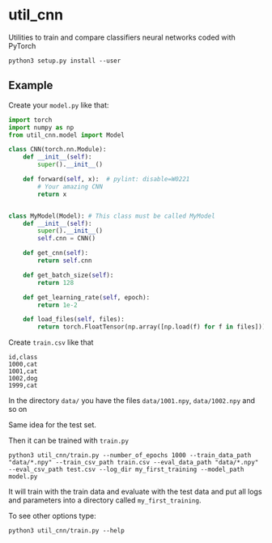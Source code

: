 # util_cnn

Utilities to train and compare classifiers neural networks coded with PyTorch

    python3 setup.py install --user

## Example

Create your `model.py` like that:
```python
import torch
import numpy as np
from util_cnn.model import Model

class CNN(torch.nn.Module):
    def __init__(self):
        super().__init__()

    def forward(self, x):  # pylint: disable=W0221
        # Your amazing CNN
        return x


class MyModel(Model): # This class must be called MyModel
    def __init__(self):
        super().__init__()
        self.cnn = CNN()

    def get_cnn(self):
        return self.cnn

    def get_batch_size(self):
        return 128

    def get_learning_rate(self, epoch):
        return 1e-2

    def load_files(self, files):
        return torch.FloatTensor(np.array([np.load(f) for f in files]))
```

Create `train.csv` like that
```csv
id,class
1000,cat
1001,cat
1002,dog
1999,cat
```
In the directory `data/` you have the files `data/1001.npy`, `data/1002.npy` and so on

Same idea for the test set.

Then it can be trained with `train.py`

    python3 util_cnn/train.py --number_of_epochs 1000 --train_data_path "data/*.npy" --train_csv_path train.csv --eval_data_path "data/*.npy" --eval_csv_path test.csv --log_dir my_first_training --model_path model.py
    
It will train with the train data and evaluate with the test data and put all logs and parameters into a directory called `my_first_training`.

To see other options type:

    python3 util_cnn/train.py --help
